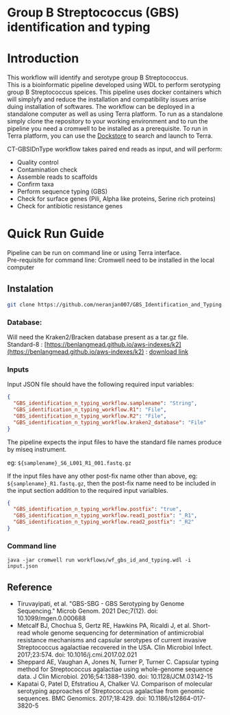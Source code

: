 # Group B Streptococcus (GBS) identification and typing   

# Introduction  

This workflow will identify and serotype group B Streptococcus.  
This is a bioinformatic pipeline developed using WDL to perform serotyping group B Streptococcus speices. This pipeline uses docker containers which will simplyfy and reduce the installation and compatibility issues arrise duing installation of softwares. The workflow can be deployed in a standalone computer as well as using Terra platform. To run as a standalone simply clone the repository to your working environment and to run the pipeline you need a cromwell to be installed as a prerequisite. To run in Terra platform, you can use the [Dockstore](https://dockstore.org/workflows/github.com/neranjan007/GBS_Identification_and_Typing/GBS_Identification_and_Typing:main?tab=info) to search and launch to Terra.   

CT-GBSIDnType workflow takes paired end reads as input, and will perform:  
*  Quality control
*  Contamination check
*  Assemble reads to scaffolds
*  Confirm taxa
*  Perform sequence typing (GBS)  
*  Check for surface genes (Pili, Alpha like proteins, Serine rich proteins)
*  Check for antibiotic resistance genes  

# Quick Run Guide  
Pipeline can be run on command line or using Terra interface.  
Pre-requisite for command line: Cromwell need to be installed in the local computer

## Instalation  
```bash
git clone https://github.com/neranjan007/GBS_Identification_and_Typing.git  
```

### Database:   
Will need the Kraken2/Bracken database present as a tar.gz file.   
Standard-8  :  [https://benlangmead.github.io/aws-indexes/k2](https://benlangmead.github.io/aws-indexes/k2)   :  [download link](https://genome-idx.s3.amazonaws.com/kraken/k2_standard_08gb_20230605.tar.gz)   



### Inputs  
 

Input JSON file should have the following required input variables:  
```json
{
  "GBS_identification_n_typing_workflow.samplename": "String",
  "GBS_identification_n_typing_workflow.R1": "File",
  "GBS_identification_n_typing_workflow.R2": "File",
  "GBS_identification_n_typing_workflow.kraken2_database": "File"
} 
```

The pipeline expects the input files to have the standard file names produce by miseq instrument.   

eg:  `${samplename}_S6_L001_R1_001.fastq.gz`   

If the input files have any other post-fix name other than above, eg: `${samplename}_R1.fastq.gz`, then the post-fix name need to be included in the input section addition to the required input varialbles.  
```json
{
  "GBS_identification_n_typing_workflow.postfix": "true",
  "GBS_identification_n_typing_workflow.read1_postfix": "_R1",
  "GBS_identification_n_typing_workflow.read2_postfix": "_R2"
}
```

### Command line  

```
java -jar cromwell run workflows/wf_gbs_id_and_typing.wdl -i input.json 
```

## Reference   
*   Tiruvayipati, et al. "GBS-SBG - GBS Serotyping by Genome Sequencing." Microb Genom. 2021 Dec;7(12). doi: 10.1099/mgen.0.000688
*   Metcalf BJ, Chochua S, Gertz RE, Hawkins PA, Ricaldi J, et al. Short-read whole genome sequencing for determination of antimicrobial resistance mechanisms and capsular serotypes of current invasive Streptococcus agalactiae recovered in the USA. Clin Microbiol Infect. 2017;23:574. doi: 10.1016/j.cmi.2017.02.021  
*   Sheppard AE, Vaughan A, Jones N, Turner P, Turner C. Capsular typing method for Streptococcus agalactiae using whole-genome sequence data. J Clin Microbiol. 2016;54:1388–1390. doi: 10.1128/JCM.03142-15   
*   Kapatai G, Patel D, Efstratiou A, Chalker VJ. Comparison of molecular serotyping approaches of Streptococcus agalactiae from genomic sequences. BMC Genomics. 2017;18:429. doi: 10.1186/s12864-017-3820-5   
